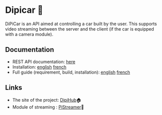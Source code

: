 # Dipicar 🚗

DiPiCar is an API aimed at controlling a car built by the user. This supports video streaming between the server and the client (if the car is equipped with a camera module).

## Documentation

- REST API documentation: [here](https://documenter.getpostman.com/view/16024598/TzY1gGLM)
- Installation: [english](/doc/installation-en.md) [french](/doc/installation-fr.md)
- Full guide (requirement, build, installation): [english](https://dipihub.netlify.app/en/docs/build) [french](https://dipihub.netlify.app/fr/docs/build)

## Links

- The site of the project: [DipiHub](https://dipihub.netlify.app/)🏠
- Module of streaming : [PiStreamer](https://www.npmjs.com/package/pistreamer)🎥